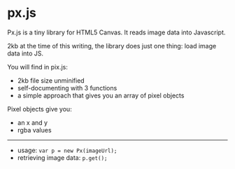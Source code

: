 # px.js
Px.js is a tiny library for HTML5 Canvas. It reads image data into Javascript.

2kb at the time of this writing, the library does just one thing: load image data into JS.

You will find in pix.js:
- 2kb file size unminified
- self-documenting with 3 functions
- a simple approach that gives you an array of pixel objects

Pixel objects give you:
- an x and y
- rgba values

---
- usage: `var p = new Px(imageUrl);`
- retrieving image data: `p.get();`
